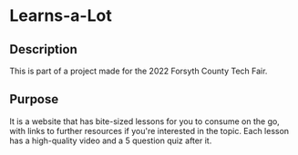 # Learns-a-Lot

## Description

This is part of a project made for the 2022 Forsyth County Tech Fair.

## Purpose

It is a website that has bite-sized lessons for you to consume on the go, with links to further resources if you're interested in the topic. Each lesson has a high-quality video and a 5 question quiz after it.
